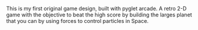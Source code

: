 This is my first original game design, built with pyglet arcade. 
A retro 2-D game with the objective to beat the high score by building the larges planet that you can by using forces to control particles in Space.
